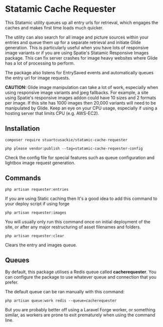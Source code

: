 # Statamic Cache Requester

This Statamic utility queues up all entry urls for retrieval, which engages the caches and makes first time loads much quicker. 

The utility can also search for all image and picture sources within your entries and queue them up for a separate retrieval and initiate Glide generation. This is particularly useful when you have lots of responsive image variants or if you are using Spatie's Statamic Responsive Images package. This can fix server crashes for image heavy websites where Glide has a lot of processing to perform.

The package also listens for EntrySaved events and automatically queues the entry url for image requests.

**CAUTION:** Glide image manipulation can take a lot of work, especially when using responsive image variants and jpeg fallbacks. For example, a site using Spatie's responsive images addon could have 10 sizes and 2 formats per image. If this site has 1000 images then 20,000 variants will need to be manipulated by Glide. Keep an eye on your CPU usage, especially if using a hosting server that limits CPU (e.g. AWS-EC2).


## Installation

```
composer require stuartcusackie/statamic-cache-requester
```

```
php please vendor:publish --tag=statamic-cache-requester-config
```

Check the config file for special features such as queue configuration and lightbox image request generation.


## Commands

```
php artisan requester:entries
```
If you are using Static caching then It's a good idea to add this command to your deploy script if using forge


```
php artisan requester:images
```
You will usually only run this command once on initial deployment of the site, or after any major restructuring of asset filenames and folders.


```
php artisan requester:clear
```
Clears the entry and images queue.


## Queues

By default, this package utilises a Redis queue called **cacherequester**. You can configure the package to use whatever queue and connection that you prefer.

The default queue can be ran manually with this command:

`php artisan queue:work redis --queue=cacherequester`

But you are probably better off using a Laravel Forge worker, or something similar, as workers are prone to exit prematurely when using the command line.
